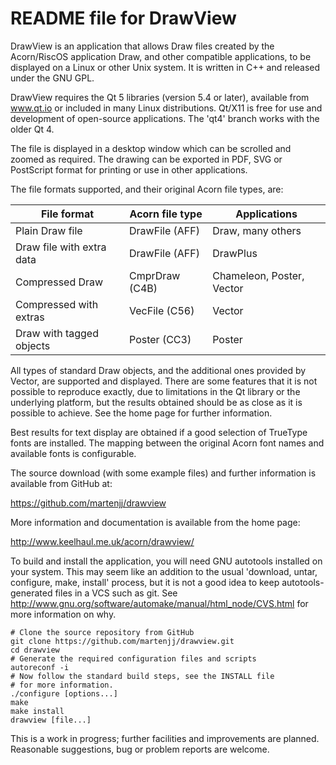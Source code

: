 README file for DrawView
========================

DrawView is an application that allows Draw files created by the
Acorn/RiscOS application Draw, and other compatible applications, to
be displayed on a Linux or other Unix system.  It is written in C++
and released under the GNU GPL.

DrawView requires the Qt 5 libraries (version 5.4 or later),
available from www.qt.io or included in many Linux distributions.
Qt/X11 is free for use and development of open-source applications.
The 'qt4' branch works with the older Qt 4.

The file is displayed in a desktop window which can be scrolled and
zoomed as required.  The drawing can be exported in PDF, SVG or PostScript
format for printing or use in other applications.


The file formats supported, and their original Acorn file types, are:

| File format               | Acorn file type | Applications              |
| ------------------------- | --------------- | ------------------------- |
| Plain Draw file           | DrawFile (AFF)  | Draw, many others         |
| Draw file with extra data | DrawFile (AFF)  | DrawPlus                  |
| Compressed Draw           | CmprDraw (C4B)  | Chameleon, Poster, Vector |
| Compressed with extras    | VecFile  (C56)  | Vector                    |
| Draw with tagged objects  | Poster   (CC3)  | Poster                    |

All types of standard Draw objects, and the additional ones provided
by Vector, are supported and displayed.  There are some features that
it is not possible to reproduce exactly, due to limitations in the Qt
library or the underlying platform, but the results obtained should be
as close as it is possible to achieve.  See the home page for further
information.

Best results for text display are obtained if a good selection of
TrueType fonts are installed.  The mapping between the original Acorn
font names and available fonts is configurable.


The source download (with some example files) and further information
is available from GitHub at:

  https://github.com/martenjj/drawview

More information and documentation is available from the home page:

   http://www.keelhaul.me.uk/acorn/drawview/

To build and install the application, you will need GNU autotools
installed on your system.  This may seem like an addition to the usual
'download, untar, configure, make, install' process, but it is not a
good idea to keep autotools-generated files in a VCS such as git.  See
http://www.gnu.org/software/automake/manual/html_node/CVS.html for more
information on why.

    # Clone the source repository from GitHub
    git clone https://github.com/martenjj/drawview.git
    cd drawview
    # Generate the required configuration files and scripts
    autoreconf -i
    # Now follow the standard build steps, see the INSTALL file
    # for more information.
    ./configure [options...]
    make
    make install
    drawview [file...]


This is a work in progress; further facilities and improvements are
planned.  Reasonable suggestions, bug or problem reports are welcome.
